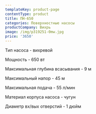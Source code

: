 ```yaml
---
templateKey: product-page
contentType: product
title: ПН-650
categories: Поверхностные насосы
productCompany: Вихрь
image: /img/p319251-0mw.jpg
price: '3650'
---
```

Тип насоса - вихревой

Мощность - 650 вт

Максимальная глубина всасывания - 9 м

Максимальный напор - 45 м

Максимальная подача - 55 л/мин

Материал корпуса насоса - чугун

Диаметр вх/вых отверстий - 1 дюйм
